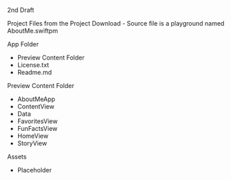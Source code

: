 2nd Draft

Project Files from the Project Download - Source file is a playground named AboutMe.swiftpm

App Folder
* Preview Content Folder
* License.txt
* Readme.md

Preview Content Folder
* AboutMeApp
* ContentView
* Data
* FavoritesView
* FunFactsView
* HomeView
* StoryView

Assets
* Placeholder
